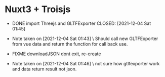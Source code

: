 # Nuxt3 + Troisjs

* DONE import Threejs and GLTFExporter
  CLOSED: [2021-12-04 Sat 01:45]
- Note taken on [2021-12-04 Sat 01:43] \\
  Should call new GLTFExporter from vue data and return the function for call back use.

* FIXME downloadJSON dont exit, re-create
- Note taken on [2021-12-04 Sat 01:46] \\
  not sure how gtlfexporter work and data return result not json.
